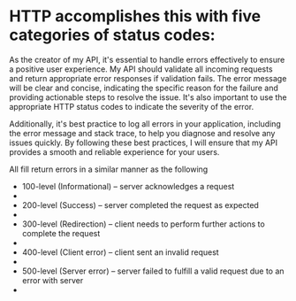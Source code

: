 <h1>HTTP accomplishes this with five categories of status codes:</h1>

As the creator of my API, it's essential to handle errors effectively to ensure a positive user experience. 
My API should validate all incoming requests and return appropriate error responses if validation fails. 
The error message will be clear and concise, indicating the specific reason for the failure and providing actionable steps to resolve the issue. 
It's also important to use the appropriate HTTP status codes to indicate the severity of the error. 

Additionally, it's best practice to log all errors in your application, including the error message and stack trace, to help you diagnose and resolve any issues quickly. 
By following these best practices, I will ensure that my API provides a smooth and reliable experience for your users.

All fill return errors in a similar manner as the following

<ul>
<li>100-level (Informational) – server acknowledges a request<li>
<li>200-level (Success) – server completed the request as expected<li>
<li>300-level (Redirection) – client needs to perform further actions to complete the request<li>
<li>400-level (Client error) – client sent an invalid request<li>
<li>500-level (Server error) – server failed to fulfill a valid request due to an error with server<li>
</ul>
